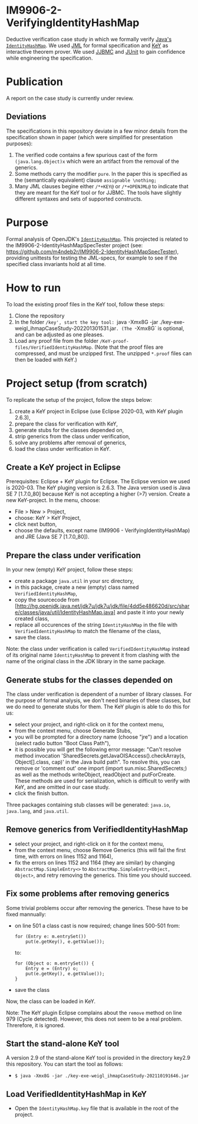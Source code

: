 # IM9906-2-VerifyingIdentityHashMap
Deductive verification case study in which we formally verify [Java's
`IdentityHashMap`](http://hg.openjdk.java.net/jdk7u/jdk7u/jdk/file/4dd5e486620d/src/share/classes/java/util/IdentityHashMap.java).
We used [JML](https://www.cs.ucf.edu/~leavens/JML/index.shtml) for
formal specification and [KeY](https://www.key-project.org) as
interactive theorem prover.  We used
[JJBMC](https://github.com/JonasKlamroth/JJBMC) and
[JUnit](https://junit.org) to gain confidence while engineering the
specification.

# Publication

A report on the case study is currently under review.

## Deviations

The specifications in this repository deviate in a few minor details
from the specification shown in paper (which were simplified for
presentation purposes):
1. The verified code contains a few spurious cast of the form
   `(java.lang.Object)x` which were an artifact from the removal of
   the generics.
2. Some methods carry the modifier `pure`. In the paper this is
   specified as the (semantically equivalent) clause `assignable
   \nothing;`
3. Many JML clauses begine either `/*+KEY@` or `/*+OPENJML@` to
   indicate that they are meant for the KeY tool or for JJBMC. The
   tools have slightly different syntaxes and sets of supported
   constructs.

# Purpose
Formal analysis of OpenJDK's [`IdentityHashMap`](http://hg.openjdk.java.net/jdk7u/jdk7u/jdk/file/4dd5e486620d/src/share/classes/java/util/IdentityHashMap.java).
This projected is related to the IM9906-2-IdentityHashMapSpecTester project (see: https://github.com/m4ndeb2r/IM9906-2-IdentityHashMapSpecTester), providing
unittests for testing the JML-specs, for example to see if the specified class invariants hold at all time.

# How to run 
To load the existing proof files in the KeY tool, follow these steps:
1. Clone the repository
1. In the folder `/key', start the key tool: `java -Xmx8G -jar ./key-exe-weigl_ihmapCaseStudy-202201301531.jar`. (The `-Xmx8G` is optional, and can be adjusted as one pleases.
1. Load any proof file from the folder `/KeY-proof-files/VerifiedIdentityHashMap`. (Note that the proof files are compressed, and must be unzipped first. The unzipped `*.proof` files can then be loaded with KeY.)  

# Project setup (from scratch)
To replicate the setup of the project, follow the steps below:
1. create a KeY project in Eclipse (use Eclipse 2020-03, with KeY plugin 2.6.3),
1. prepare the class for verification with KeY,
1. generate stubs for the classes depended on,
1. strip generics from the class under verification,
1. solve any problems after removal of generics,
1. load the class under verification in KeY.

## Create a KeY project in Eclipse
Prerequisites: Eclipse + KeY plugin for Eclipse. The Eclipse version we used is 2020-03. The KeY pluging version is 2.6.3. The Java version used is Java SE 7 \[1.7.0_80\] because KeY is not accepting a higher (>7) version.
Create a new KeY-project. In the menu, choose:
* File > New > Project,
* choose: KeY > KeY Project,
* click next button,
* choose the defaults, except name (IM9906 - VerifyingIdentityHashMap) and JRE (Java SE 7 \[1.7.0_80\]).

## Prepare the class under verification
In your new (empty) KeY project, follow these steps:
* create a package `java.util` in your src directory,
* in this package, create a new (empty) class named `VerifiedIdentityHashMap`,
* copy the sourcecode from [http://hg.openjdk.java.net/jdk7u/jdk7u/jdk/file/4dd5e486620d/src/share/classes/java/util/IdentityHashMap.java] and paste it into your newly created class,
* replace all occurences of the string `IdentityHashMap` in the file with `VerifiedIdentityHashMap` to match the filename of the class,
* save the class.

Note: the class under verification is called `VerifiedIdentityHashMap` instead of its original name `IdentityHashMap` to prevent it from clashing with the name of the original class in the JDK library in the same package.

## Generate stubs for the classes depended on
The class under verification is dependent of a number of library classes. For the purpose of formal analysis, we don't need binaries of these classes, but we do need to generate stubs for them. The KeY plugin is able to do this for us:
* select your project, and right-click on it for the context menu,
* from the context menu, choose Generate Stubs,
* you will be prompted for a directory name (choose "jre") and a location (select radio button "Boot Class Path"),
* it is possible you will get the following error message: "Can't resolve method invocation 'SharedSecrets.getJavaOISAccess().checkArray(s, Object[].class, cap)' in the Java build path". To resolve this, you can remove or 'comment out' one import (import sun.misc.SharedSecrets;) as well as the methods writeObject, readObject and putForCreate. These methods are used for serialization, which is difficult to verify with KeY, and are omitted in our case study.
* click the finish button.

Three packages containing stub classes will be generated: `java.io`, `java.lang`, and `java.util`.

## Remove generics from VerifiedIdentityHashMap
* select your project, and right-click on it for the context menu,
* from the context menu, choose Remove Generics (this will fail the first time, with errors on lines 1152 and 1164),
* fix the errors on lines 1152 and 1164 (they are similar) by changing `AbstractMap.SimpleEntry<>` to `AbstractMap.SimpleEntry<Object, Object>`, and retry removing the generics. This time you should succeed.

## Fix some problems after removing generics
Some trivial problems occur after removing the generics. These have to be fixed mannually:
* on line 501 a class cast is now required; change lines 500-501 from:
  ```
  for (Entry e: m.entrySet())
      put(e.getKey(), e.getValue());
  ```
  to:
  ```
  for (Object o: m.entrySet()) {
	  Entry e = (Entry) o;
	  put(e.getKey(), e.getValue());
  }
  ```
* save the class

Now, the class can be loaded in KeY. 

Note: The KeY plugin Eclipse complains about the `remove` method on line 979 (Cycle detected). However, this does not seem to be a real problem. Threrefore, it is ignored. 

## Start the stand-alone KeY tool
A version 2.9 of the stand-alone KeY tool is provided in the directory key2.9 this repository. You can start the tool as follows:
* `$ java -Xmx8G -jar ./key-exe-weigl_ihmapCaseStudy-202110191646.jar` 

## Load VerifiedIdentityHashMap in KeY
* Open the `IdentityHashMap.key` file that is available in the root of the project.
